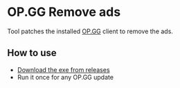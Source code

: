 # OP.GG Remove ads

Tool patches the installed [OP.GG](https://euw.op.gg/) client to remove the ads.

## How to use

- [Download the exe from releases](https://github.com/shyim/op-gg-remove-ads/releases/download/0.2.0/op-gg-remove-ads-win.exe)
- Run it once for any OP.GG update
